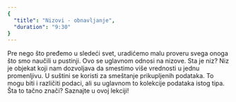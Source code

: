 ```yaml
---
{
  "title": "Nizovi - obnavljanje",
  "duration": "9:30"
}
---
```


Pre nego što pređemo u sledeći svet, uradićemo malu proveru svega onoga što smo naučili u pustinji. Ovo se uglavnom odnosi na nizove. Sta je niz? Niz je objekat koji nam dozvoljava da smestimo više vrednosti u jednu promenljivu. U suštini se koristi za smeštanje prikupljenih podataka. To mogu biti i različiti podaci, ali su uglavnom to kolekcije podataka istog tipa. Šta to tačno znači? Saznajte u ovoj lekciji!

